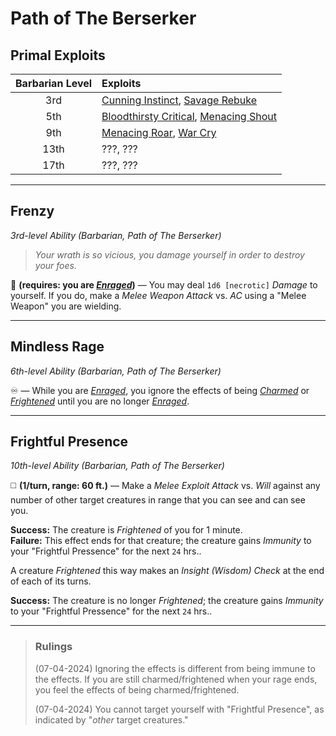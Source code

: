 # Path of The Berserker

## Primal Exploits

| Barbarian Level | Exploits                                          |
|:---------------:|:--------------------------------------------------|
|       3rd       | [Cunning Instinct][CI], [Savage Rebuke][SR]       |
|       5th       | [Bloodthirsty Critical][BC], [Menacing Shout][MS] |
|       9th       | [Menacing Roar][MR], [War Cry][WC]                |
|      13th       | ???, ???                                          |
|      17th       | ???, ???                                          |

---

## Frenzy
*3rd-level Ability (Barbarian, Path of The Berserker)*  

> *Your wrath is so vicious, you damage yourself in order to destroy your foes.*

🔷 **(requires: you are [*Enraged*][E])** — You may deal `1d6 [necrotic]` *Damage* to yourself. If you do, make a *Melee Weapon Attack* vs. *AC* using a "Melee Weapon" you are wielding.

---

## Mindless Rage
*6th-level Ability (Barbarian, Path of The Berserker)*  

♾️ — While you are [*Enraged*][E], you ignore the effects of being *[Charmed]* or *[Frightened]* until you are no longer [*Enraged*][E].

---

## Frightful Presence
*10th-level Ability (Barbarian, Path of The Berserker)*  

◻️ **(1/turn, range: 60 ft.)** — Make a *Melee Exploit Attack* vs. *Will* against any number of other target creatures in range that you can see and can see you.

**Success:** The creature is *Frightened* of you for 1 minute.  
**Failure:** This effect ends for that creature; the creature gains *Immunity* to your "Frightful Pressence" for the next `24` hrs..  

A creature *Frightened* this way makes an *Insight (Wisdom) Check* at the end of each of its turns.

**Success:** The creature is no longer *Frightened*; the creature gains *Immunity* to your "Frightful Pressence" for the next `24` hrs..  

---

> ### Rulings
>
> (07-04-2024) Ignoring the effects is different from being immune to the effects. If you are still charmed/frightened when your rage ends, you feel the effects of being charmed/frightened.
>
> (07-04-2024) You cannot target yourself with "Frightful Presence", as indicated by "*other* target creatures."

<!-- References. -->

<!-- External references. -->

<!-- Primal Exploits -->

<!-- 1st level -->
[CI]: ../../../Exploits/1st%20Level/Cunning%20Instinct.md
[SR]: ../../../Exploits/1st%20Level/Savage%20Rebuke.md

<!-- 2nd level -->
[BC]: ../../../Exploits/2nd%20Level/Bloodthirsty%20Critical.md
[MS]: ../../../Exploits/2nd%20Level/Menacing%20Shout.md

<!-- 3rd level -->
[MR]: ../../../Exploits/3rd%20Level/Menacing%20Roar.md
[WC]: ../../../Exploits/3rd%20Level/War%20Cry.md

<!--------------------->

[E]: ../../../Rules/Conditions/Enraged.md
[Charmed]: ../../../Rules/Conditions/Charmed.md
[Frightened]: ../../../Rules/Conditions/Frightened.md

<!----------------->